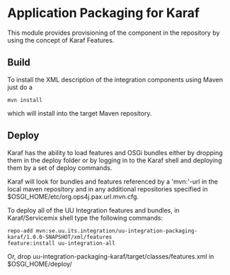 # Application Packaging for Karaf
This module provides provisioning of the component in the repository by using the concept of Karaf Features.

## Build
To install the XML description of the integration components using Maven just do a

    mvn install

which will install into the target Maven repository.

## Deploy
Karaf has the ability to load features and OSGi bundles either by dropping them in the deploy folder or by
logging in to the Karaf shell and deploying them by a set of deploy commands.

Karaf will look for bundles and features referenced by a 'mvn:'-url in the local maven repository and in any
additional repositories specified in $OSGI_HOME/etc/org.ops4j.pax.url.mvn.cfg.

To deploy all of the UU Integration features and bundles, in Karaf/Servicemix shell type the following commands:

    repo-add mvn:se.uu.its.integration/uu-integration-packaging-karaf/1.0.0-SNAPSHOT/xml/features
    feature:install uu-integration-all
    
Or, drop uu-integration-packaging-karaf/target/classes/features.xml in $OSGI_HOME/deploy/
